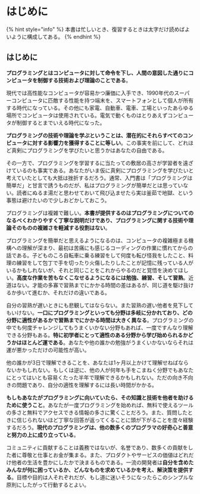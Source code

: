 # はじめに

{% hint style="info" %}
本書は忙しいとき、復習するときは太字だけ読めばよいように構成してある。
{% endhint %}

## はじめに

**プログラミングとはコンピュータに対して命令を下し、人間の意図した通りにコンピュータを制御する技術および理論のことである**。

現代では高性能なコンピュータが容易かつ廉価に入手でき、1990年代のスーパーコンピュータに匹敵する性能を持つ端末を、スマートフォンとして個人が所有する時代になっている。その他にも家電、自動車、電車、工場といったあらゆる場所でコンピュータは使用されている。電気で動くものはとりあえずコンピュータが制御するとまでいえる時代になった。

**プログラミングの技術や理論を学ぶということは、潜在的にそれらすべてのコンピュータに対する影響力を獲得することに等しい**。この事実を前にして、どれほど真剣にプログラミングを学びたいと思うかはあなたの自由である。

その一方で、プログラミングを学習するに当たっての敷居の高さが学習者を遠ざけているのも事実である。あなたがいま仮に真剣にプログラミングを学びたいと考えていたとしても大抵は挫折するだろう。通常、入門書は「プログラミングは簡単だ」と甘言で誘うものだが、私はプログラミングが簡単だとは思っていない。読者にぬるま湯だと思わせておいて飛び込ませたら実は釜茹で地獄、という事態は避けたいので少しおどかしておこう。

プログラミングは複雑で難しい。**本書が提供するのはプログラミングについてのなるべくわかりやすく丁寧な説明だけであり、プログラミングに関する技術や理論そのものの複雑さを軽減する役割はない**。

プログラミングを簡単だと思えるようになるのは、コンピュータの複雑極まる機構への理解が深まり、最初は苦痛にも感じるコーディングの作業に慣れてからの話である。子どものころ自転車に乗る練習をして何度も転び怪我をしたこと、料理の練習をして包丁で手を切ったり火傷したりしたことが記憶に残っている人がいるかもしれないが、それと同じことをこれからやるのだと覚悟を決めてほしい。**高度な作業を苦もなくこなせるようになるには勉強、練習、そして習熟**。近道はない。才能の多寡で習熟までにかかる時間の差はあるが、同じ道を駆け抜けるか歩いて進むか、それだけの違いである。

自分の習熟が遅いときにも悲観してはならない。また習熟の遅い他者を見下してもいけない。**一口にプログラミングといっても分野は多岐に分かれており、どの分野に適性があるかで習熟までにかかる時間は大きく異なる**。プログラミングの中でも何度チャレンジしてもうまくいかない分野もあれば、一度ですんなり理解できる分野もある。**特に初学者にとって適性のある分野から学び始められるかどうかはほとんど運である**。あなたや他の誰かの勉強がうまくいかないならそれは運が悪かっただけの可能性が高い。

他の誰かが3日で理解できることを、あなたは1ヶ月以上かけて理解せねばならないかもしれない。もしくは逆に、他の人が何年も手をこまねく分野でもあなたにとってはいとも容易くたった半年で理解できるかもしれない。ただの向き不向きの問題であり、自分の適性を理解するには長い時間がかかる。

**もしもあなたがプログラミングに向いていたら、その知識と技術を他者を助けるために使うこと**。あなたが一度プログラミングを始めれば、無料で使えるツールの多さと無料でアクセスできる情報の多さに驚くことだろう。また、質問したときに信じられないほど丁寧な回答が返ってくることに頭が下がることを度々経験するだろう。**現代のプログラミングは、他の数多くのプログラマの好奇心と善意と努力の上に成り立っている**。

コミュニティに貢献することは義務ではないが、名誉であり、数多くの貢献をした者に尊敬と仕事とお金が集まる。また、プロダクトやサービスの価値はどれだけ他者の生活を豊かにしたかで決まるものである。一流の開発者は**自分を含めたみんなが何に困っているか、どんなものを求めているかを考え、解決策を提供する**。目標や目的は人それぞれだが、もし道に迷いそうになったらこのシンプルな原則にしたがって行動するとよい。

